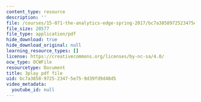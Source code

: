 ```yaml
---
content_type: resource
description: ''
file: /courses/15-071-the-analytics-edge-spring-2017/bc7a3858972523475e759d39fd9d48d5_E_KUHMuoPLE.pdf
file_size: 20577
file_type: application/pdf
hide_download: true
hide_download_original: null
learning_resource_types: []
license: https://creativecommons.org/licenses/by-nc-sa/4.0/
ocw_type: OCWFile
resourcetype: Document
title: 3play pdf file
uid: bc7a3858-9725-2347-5e75-9d39fd9d48d5
video_metadata:
  youtube_id: null
---
```

